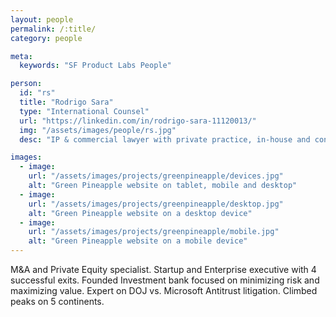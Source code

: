 ```yaml
---
layout: people
permalink: /:title/
category: people

meta:
  keywords: "SF Product Labs People"

person:
  id: "rs"
  title: "Rodrigo Sara"
  type: "International Counsel"
  url: "https://linkedin.com/in/rodrigo-sara-11120013/"
  img: "/assets/images/people/rs.jpg"
  desc: "IP & commercial lawyer with private practice, in-house and consulting experience gained in agricultural tech-transfer, telecoms, entertainment and emerging market focused roles. Extensive international experience coupled with a passion for working at the interface of technology, law and business development, with an increasing focus on global access and impact acceleration."

images:
  - image:
    url: "/assets/images/projects/greenpineapple/devices.jpg"
    alt: "Green Pineapple website on tablet, mobile and desktop"
  - image:
    url: "/assets/images/projects/greenpineapple/desktop.jpg"
    alt: "Green Pineapple website on a desktop device"
  - image:
    url: "/assets/images/projects/greenpineapple/mobile.jpg"
    alt: "Green Pineapple website on a mobile device"
---
```

<p>M&A and Private Equity specialist. Startup and Enterprise executive with 4 successful exits. Founded Investment bank focused on minimizing risk and maximizing value. Expert on DOJ vs. Microsoft Antitrust litigation. Climbed peaks on 5 continents.</p>
